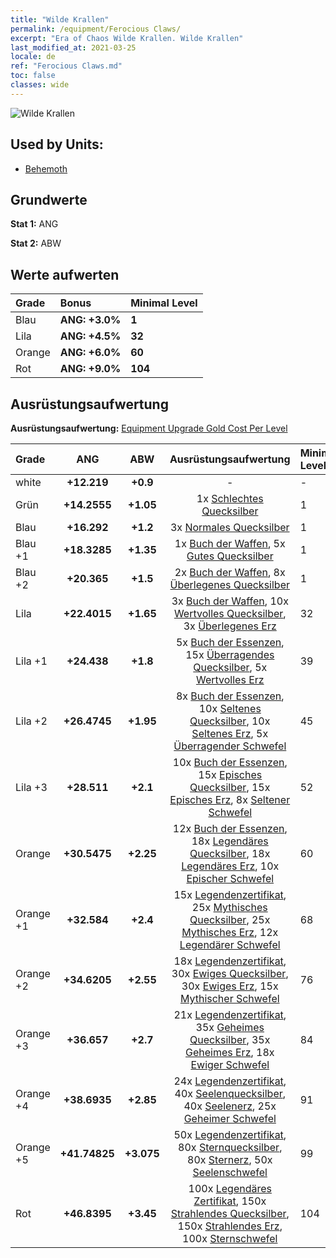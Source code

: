 ```yaml
---
title: "Wilde Krallen"
permalink: /equipment/Ferocious Claws/
excerpt: "Era of Chaos Wilde Krallen. Wilde Krallen"
last_modified_at: 2021-03-25
locale: de
ref: "Ferocious Claws.md"
toc: false
classes: wide
---
```


  ![Wilde Krallen](/images/e/e_4071.png)

## Used by Units:

* [Behemoth](/de/units/Behemoth/) 


## Grundwerte
 **Stat 1:** ANG

 **Stat 2:** ABW

## Werte aufwerten

  |     Grade    |   Bonus | Minimal Level | 
  |:-------------|:--------|:--------------| 
  | Blau | **ANG: +3.0%** | **1** | 
  | Lila | **ANG: +4.5%** | **32** | 
  | Orange | **ANG: +6.0%** | **60** | 
  | Rot | **ANG: +9.0%** | **104** | 


## Ausrüstungsaufwertung
 **Ausrüstungsaufwertung:** [Equipment Upgrade Gold Cost Per Level](/equipment/EquipmentUpgradeCostPerLevel/) 

  |          Grade      | ANG | ABW | Ausrüstungsaufwertung | Minimal Level |
  |:--------------------|:---------:|:---------:|:----------------:|:--------------|
  | white | **+12.219** | **+0.9** | - | - |
  | Grün | **+14.2555** | **+1.05** | 1x [Schlechtes Quecksilber](/de/Items/mat_2/) | 1 |
  | Blau | **+16.292** | **+1.2** | 3x [Normales Quecksilber](/de/Items/mat_8/) | 1 |
  | Blau +1 | **+18.3285** | **+1.35** | 1x [Buch der Waffen](/de/Items/mat_18/), 5x [Gutes Quecksilber](/de/Items/mat_14/) | 1 |
  | Blau +2 | **+20.365** | **+1.5** | 2x [Buch der Waffen](/de/Items/mat_25/), 8x [Überlegenes Quecksilber](/de/Items/mat_21/) | 1 |
  | Lila | **+22.4015** | **+1.65** | 3x [Buch der Waffen](/de/Items/mat_32/), 10x [Wertvolles Quecksilber](/de/Items/mat_28/), 3x [Überlegenes Erz](/de/Items/mat_19/) | 32 |
  | Lila +1 | **+24.438** | **+1.8** | 5x [Buch der Essenzen](/de/Items/mat_39/), 15x [Überragendes Quecksilber](/de/Items/mat_35/), 5x [Wertvolles Erz](/de/Items/mat_26/) | 39 |
  | Lila +2 | **+26.4745** | **+1.95** | 8x [Buch der Essenzen](/de/Items/mat_46/), 10x [Seltenes Quecksilber](/de/Items/mat_42/), 10x [Seltenes Erz](/de/Items/mat_40/), 5x [Überragender Schwefel](/de/Items/mat_36/) | 45 |
  | Lila +3 | **+28.511** | **+2.1** | 10x [Buch der Essenzen](/de/Items/mat_53/), 15x [Episches Quecksilber](/de/Items/mat_49/), 15x [Episches Erz](/de/Items/mat_47/), 8x [Seltener Schwefel](/de/Items/mat_43/) | 52 |
  | Orange | **+30.5475** | **+2.25** | 12x [Buch der Essenzen](/de/Items/mat_60/), 18x [Legendäres Quecksilber](/de/Items/mat_56/), 18x [Legendäres Erz](/de/Items/mat_54/), 10x [Epischer Schwefel](/de/Items/mat_50/) | 60 |
  | Orange +1 | **+32.584** | **+2.4** | 15x [Legendenzertifikat](/de/Items/mat_67/), 25x [Mythisches Quecksilber](/de/Items/mat_63/), 25x [Mythisches Erz](/de/Items/mat_61/), 12x [Legendärer Schwefel](/de/Items/mat_57/) | 68 |
  | Orange +2 | **+34.6205** | **+2.55** | 18x [Legendenzertifikat](/de/Items/mat_74/), 30x [Ewiges Quecksilber](/de/Items/mat_70/), 30x [Ewiges Erz](/de/Items/mat_68/), 15x [Mythischer Schwefel](/de/Items/mat_64/) | 76 |
  | Orange +3 | **+36.657** | **+2.7** | 21x [Legendenzertifikat](/de/Items/mat_81/), 35x [Geheimes Quecksilber](/de/Items/mat_77/), 35x [Geheimes Erz](/de/Items/mat_75/), 18x [Ewiger Schwefel](/de/Items/mat_71/) | 84 |
  | Orange +4 | **+38.6935** | **+2.85** | 24x [Legendenzertifikat](/de/Items/mat_88/), 40x [Seelenquecksilber](/de/Items/mat_84/), 40x [Seelenerz](/de/Items/mat_82/), 25x [Geheimer Schwefel](/de/Items/mat_78/) | 91 |
  | Orange +5 | **+41.74825** | **+3.075** | 50x [Legendenzertifikat](/de/Items/mat_95/), 80x [Sternquecksilber](/de/Items/mat_91/), 80x [Sternerz](/de/Items/mat_89/), 50x [Seelenschwefel](/de/Items/mat_85/) | 99 |
  | Rot | **+46.8395** | **+3.45** | 100x [Legendäres Zertifikat](/de/Items/mat_102/), 150x [Strahlendes Quecksilber](/de/Items/mat_98/), 150x [Strahlendes Erz](/de/Items/mat_96/), 100x [Sternschwefel](/de/Items/mat_92/) | 104 |

